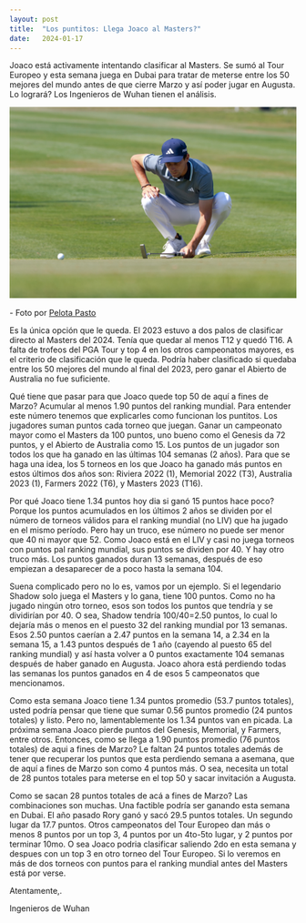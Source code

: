 ```yaml
---
layout: post
title:  "Los puntitos: Llega Joaco al Masters?"
date:   2024-01-17
---
```


<p class="intro"><span class="dropcap"></span> Joaco está activamente intentando clasificar al Masters. Se sumó al Tour Europeo y esta semana juega en Dubai para tratar de meterse entre los 50 mejores del mundo antes de que cierre Marzo y así poder jugar en Augusta. Lo logrará? Los Ingenieros de Wuhan tienen el análisis.</p>

<img src="/assets/img/joaco.jpg" alt="">
<p>- Foto por <a href="https://www.pelotapasto.com"> Pelota Pasto </a></p>

Es la única opción que le queda. El 2023 estuvo a dos palos de clasificar directo al Masters del 2024. Tenía que quedar al menos T12 y quedó T16. A falta de trofeos del PGA Tour y top 4 en los otros campeonatos mayores, es el criterio de clasificación que le queda. Podría haber clasificado si quedaba entre los 50 mejores del mundo al final del 2023, pero ganar el Abierto de Australia no fue suficiente.

Qué tiene que pasar para que Joaco quede top 50 de aquí a fines de Marzo? Acumular al menos 1.90 puntos del ranking mundial. Para entender este número tenemos que explicarles como funcionan los puntitos. Los jugadores suman puntos cada torneo que juegan. Ganar un campeonato mayor como el Masters da 100 puntos, uno bueno como el Genesis da 72 puntos, y el Abierto de Australia como 15. Los puntos de un jugador son todos los que ha ganado en las últimas 104 semanas (2 años). Para que se haga una idea, los 5 torneos en los que Joaco ha ganado más puntos en estos últimos dos años son: Riviera 2022 (1), Memorial 2022 (T3), Australia 2023 (1), Farmers 2022 (T6), y Masters 2023 (T16).

Por qué Joaco tiene 1.34 puntos hoy dia si ganó 15 puntos hace poco? Porque los puntos acumulados en los últimos 2 años se dividen por el número de torneos válidos para el ranking mundial (no LIV) que ha jugado en el mismo período. Pero hay un truco, ese número no puede ser menor que 40 ni mayor que 52. Como Joaco está en el LIV y casi no juega torneos con puntos pal ranking mundial, sus puntos se dividen por 40. Y hay otro truco más. Los puntos ganados duran 13 semanas, después de eso empiezan a desaparecer de a poco hasta la semana 104.

Suena complicado pero no lo es, vamos por un ejemplo. Si el legendario Shadow solo juega el Masters y lo gana, tiene 100 puntos. Como no ha jugado ningún otro torneo, esos son todos los puntos que tendría y se dividirían por 40. O sea, Shadow tendría 100/40=2.50 puntos, lo cual lo dejaría más o menos en el puesto 32 del ranking mundial por 13 semanas. Esos 2.50 puntos caerían a 2.47 puntos en la semana 14, a 2.34 en la semana 15, a 1.43 puntos después de 1 año (cayendo al puesto 65 del ranking mundial) y así hasta volver a 0 puntos exactamente 104 semanas después de haber ganado en Augusta. Joaco ahora está perdiendo todas las semanas los puntos ganados en 4 de esos 5 campeonatos que mencionamos.

Como esta semana Joaco tiene 1.34 puntos promedio (53.7 puntos totales), usted podría pensar que tiene que sumar 0.56 puntos promedio (24 puntos totales) y listo. Pero no, lamentablemente los 1.34 puntos van en picada. La próxima semana Joaco pierde puntos del Genesis, Memorial, y Farmers, entre otros. Entonces, como se llega a 1.90 puntos promedio (76 puntos totales) de aqui a fines de Marzo? Le faltan 24 puntos totales además de tener que recuperar los puntos que esta perdiendo semana a asemana, que de aquí a fines de Marzo son como 4 puntos más. O sea, necesita un total de 28 puntos totales para meterse en el top 50 y sacar invitación a Augusta.

Como se sacan 28 puntos totales de acá a fines de Marzo? Las combinaciones son muchas. Una factible podría ser ganando esta semana en Dubai. El año pasado Rory ganó y sacó 29.5 puntos totales. Un segundo lugar da 17.7 puntos. Otros campeonatos del Tour Europeo dan más o menos 8 puntos por un top 3, 4 puntos por un 4to-5to lugar, y 2 puntos por terminar 10mo. O sea Joaco podria clasificar saliendo 2do en esta semana y despues con un top 3 en otro torneo del Tour Europeo. Si lo veremos en más de dos torneos con puntos para el ranking mundial antes del Masters está por verse.

Atentamente,.

Ingenieros de Wuhan
